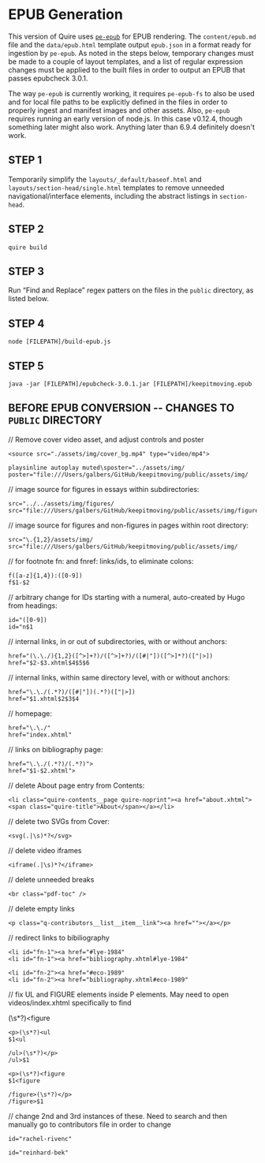 # EPUB Generation

This version of Quire uses [`pe-epub`](https://github.com/peoples-e/pe-epub) for EPUB rendering. The `content/epub.md` file and the `data/epub.html` template output `epub.json` in a format ready for ingestion by `pe-epub`. As noted in the steps below, temporary changes must be made to a couple of layout templates, and a list of regular expression changes must be applied to the built files in order to output an EPUB that passes epubcheck 3.0.1.

The way `pe-epub` is currently working, it requires `pe-epub-fs` to also be used and for local file paths to be explicitly defined in the files in order to properly ingest and manifest images and other assets. Also, `pe-epub` requires running an early version of node.js. In this case v0.12.4, though something later might also work. Anything later than 6.9.4 definitely doesn't work.

## STEP 1

Temporarily simplify the `layouts/_default/baseof.html` and `layouts/section-head/single.html` templates to remove unneeded navigational/interface elements, including the abstract listings in `section-head`.

## STEP 2

```
quire build
```

## STEP 3

Run “Find and Replace” regex patters on the files in the `public` directory, as listed below.

## STEP 4

```
node [FILEPATH]/build-epub.js
```

## STEP 5

```
java -jar [FILEPATH]/epubcheck-3.0.1.jar [FILEPATH]/keepitmoving.epub
```

## BEFORE EPUB CONVERSION -- CHANGES TO `PUBLIC` DIRECTORY

// Remove cover video asset, and adjust controls and poster

```
<source src="./assets/img/cover_bg.mp4" type="video/mp4">
```

```
playsinline autoplay muted\sposter="../assets/img/
poster="file:///Users/galbers/GitHub/keepitmoving/public/assets/img/
```


// image source for figures in essays within subdirectories:

```
src="../../assets/img/figures/
src="file:///Users/galbers/GitHub/keepitmoving/public/assets/img/figures/
```

// image source for figures and non-figures in pages within root directory:

```
src="\.{1,2}/assets/img/
src="file:///Users/galbers/GitHub/keepitmoving/public/assets/img/
```

// for footnote fn: and fnref: links/ids, to eliminate colons:

```
f([a-z]{1,4}):([0-9])
f$1-$2
```

// arbitrary change for IDs starting with a numeral, auto-created by Hugo from headings:

```
id="([0-9])
id="n$1
```

// internal links, in or out of subdirectories, with or without anchors:

```
href="(\.\./){1,2}([^>]+?)/([^>]+?)/([#|"])([^>]*?)(["|>])
href="$2-$3.xhtml$4$5$6
```

// internal links, within same directory level, with or without anchors:

```
href="\.\./(.*?)/([#|"])(.*?)(["|>])
href="$1.xhtml$2$3$4
```

// homepage:

```
href="\.\./"
href="index.xhtml"
```

// links on bibliography page:

```
href="\.\./(.*?)/(.*?)">
href="$1-$2.xhtml">
```

// delete About page entry from Contents:

```
<li class="quire-contents__page quire-noprint"><a href="about.xhtml"><span class="quire-title">About</span></a></li>
```

// delete two SVGs from Cover:

```
<svg(.|\s)*?</svg>
```

// delete video iframes

```
<iframe(.|\s)*?</iframe>
```

// delete unneeded breaks

```
<br class="pdf-toc" />
```

// delete empty links

```
<p class="q-contributors__list__item__link"><a href=""></a></p>
```


// redirect links to bibiliography

```
<li id="fn-1"><a href="#lye-1984"
<li id="fn-1"><a href="bibliography.xhtml#lye-1984"
```

```
<li id="fn-2"><a href="#eco-1989"
<li id="fn-2"><a href="bibliography.xhtml#eco-1989"
```

// fix UL and FIGURE elements inside P elements. May need to open videos/index.xhtml specifically to find <p>(\s*?)<figure

```
<p>(\s*?)<ul
$1<ul
```

```
/ul>(\s*?)</p>
/ul>$1
```

```
<p>(\s*?)<figure
$1<figure
```

```
/figure>(\s*?)</p>
/figure>$1
```

// change 2nd and 3rd instances of these. Need to search and then manually go to contributors file in order to change

```
id="rachel-rivenc"
```

```
id="reinhard-bek"
```

